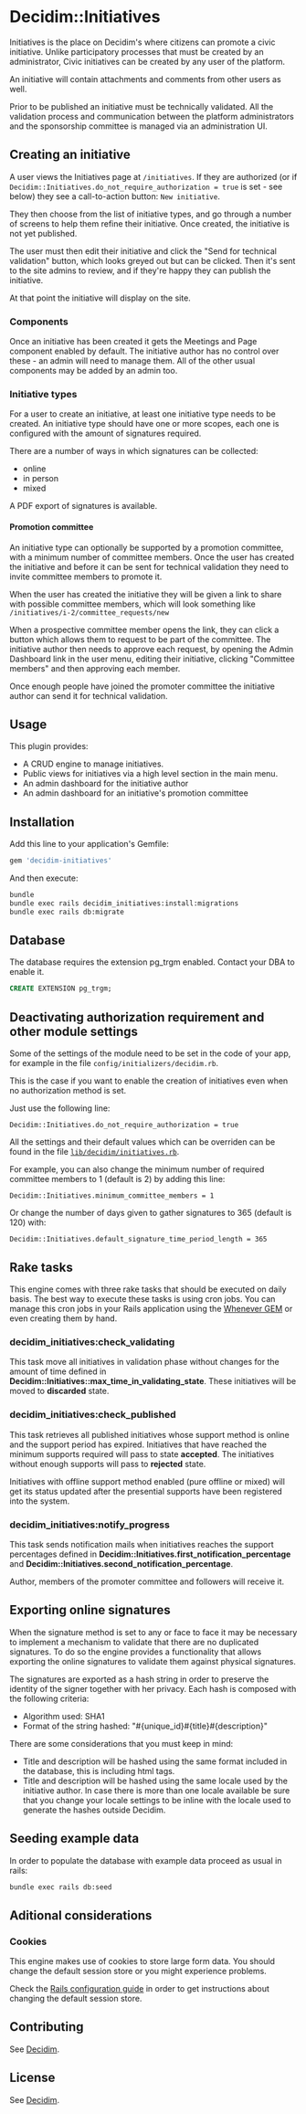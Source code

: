 # Decidim::Initiatives

Initiatives is the place on Decidim's where citizens can promote a civic initiative. Unlike
participatory processes that must be created by an administrator, Civic initiatives can be
created by any user of the platform.

An initiative will contain attachments and comments from other users as well.

Prior to be published an initiative must be technically validated. All the validation
process and communication between the platform administrators and the sponsorship
committee is managed via an administration UI.

## Creating an initiative

A user views the Initiatives page at `/initiatives`. If they are authorized (or if
`Decidim::Initiatives.do_not_require_authorization = true` is set - see below) they see
a call-to-action button: `New initiative`.

They then choose from the list of initiative types, and go through a number of screens
to help them refine their initiative. Once created, the initiative is not yet published.

The user must then edit their initiative and click the "Send for technical validation"
button, which looks greyed out but can be clicked. Then it's sent to the site admins to
review, and if they're happy they can publish the initiative.

At that point the initiative will display on the site.

### Components

Once an initiative has been created it gets the Meetings and Page component enabled by
default. The initiative author has no control over these - an admin will need to manage
them. All of the other usual components may be added by an admin too.

### Initiative types

For a user to create an initiative, at least one initiative type needs to be created. An
initiative type should have one or more scopes, each one is configured with the amount of
signatures required.

There are a number of ways in which signatures can be collected:
* online
* in person
* mixed

A PDF export of signatures is available.

#### Promotion committee

An initiative type can optionally be supported by a promotion committee, with a minimum
number of committee members. Once the user has created the initiative and before it can be
sent for technical validation they need to invite committee members to promote it.

When the user has created the initiative they will be given a link to share with possible
committee members, which will look something like `/initiatives/i-2/committee_requests/new`

When a prospective committee member opens the link, they can click a button which allows
them to request to be part of the committee. The initiative author then needs to approve
each request, by opening the Admin Dashboard link in the user menu, editing their
initiative, clicking "Committee members" and then approving each member.

Once enough people have joined the promoter committee the initiative author can send it for
technical validation.

## Usage

This plugin provides:

* A CRUD engine to manage initiatives.
* Public views for initiatives via a high level section in the main menu.
* An admin dashboard for the initiative author
* An admin dashboard for an initiative's promotion committee

## Installation

Add this line to your application's Gemfile:

```ruby
gem 'decidim-initiatives'
```

And then execute:

```bash
bundle
bundle exec rails decidim_initiatives:install:migrations
bundle exec rails db:migrate
```

## Database

The database requires the extension pg_trgm enabled. Contact your DBA to enable it.

```sql
CREATE EXTENSION pg_trgm;
```

## Deactivating authorization requirement and other module settings

Some of the settings of the module need to be set in the code of your app, for example in the file `config/initializers/decidim.rb`.

This is the case if you want to enable the creation of initiatives even when no authorization method is set.

Just use the following line:
```
Decidim::Initiatives.do_not_require_authorization = true
```

All the settings and their default values which can be overriden can be found in the file [`lib/decidim/initiatives.rb`](https://github.com/decidim/decidim/blob/master/decidim-initiatives/lib/decidim/initiatives.rb).

For example, you can also change the minimum number of required committee members to 1 (default is 2) by adding this line:
```
Decidim::Initiatives.minimum_committee_members = 1
```
Or change the number of days given to gather signatures to 365 (default is 120) with:
```
Decidim::Initiatives.default_signature_time_period_length = 365
```

## Rake tasks

This engine comes with three rake tasks that should be executed on daily basis. The best
way to execute these tasks is using cron jobs. You can manage this cron jobs in your
Rails application using the [Whenever GEM](https://github.com/javan/whenever) or even
creating them by hand.

### decidim_initiatives:check_validating

This task move all initiatives in validation phase without changes for the amount of
time defined in __Decidim::Initiatives::max_time_in_validating_state__. These initiatives
will be moved to __discarded__ state.

### decidim_initiatives:check_published

This task retrieves all published initiatives whose support method is online and the support
period has expired. Initiatives that have reached the minimum supports required will pass
to state __accepted__. The initiatives without enough supports will pass to __rejected__ state.

Initiatives with offline support method enabled (pure offline or mixed) will get its status updated
after the presential supports have been registered into the system.

### decidim_initiatives:notify_progress

This task sends notification mails when initiatives reaches the support percentages defined in
__Decidim::Initiatives.first_notification_percentage__ and __Decidim::Initiatives.second_notification_percentage__.

Author, members of the promoter committee and followers will receive it.

## Exporting online signatures

When the signature method is set to any or face to face it may be necessary to implement
a mechanism to validate that there are no duplicated signatures. To do so the engine provides
a functionality that allows exporting the online signatures to validate them against physical
signatures.

The signatures are exported as a hash string in order to preserve the identity of the signer together with her privacy.
Each hash is composed with the following criteria:

* Algorithm used: SHA1
* Format of the string hashed: "#{unique_id}#{title}#{description}"

There are some considerations that you must keep in mind:

* Title and description will be hashed using the same format included in the database, this is including html tags.
* Title and description will be hashed using the same locale used by the initiative author. In case there is more
  than one locale available be sure that you change your locale settings to be inline with
  the locale used to generate the hashes outside Decidim.

## Seeding example data

In order to populate the database with example data proceed as usual in rails:

```bash
bundle exec rails db:seed
```

## Aditional considerations

### Cookies

This engine makes use of cookies to store large form data. You should change the
default session store or you might experience problems.

Check the [Rails configuration guide](http://guides.rubyonrails.org/configuring.html#rails-general-configuration)
in order to get instructions about changing the default session store.

## Contributing

See [Decidim](https://github.com/decidim/decidim).

## License

See [Decidim](https://github.com/decidim/decidim).
